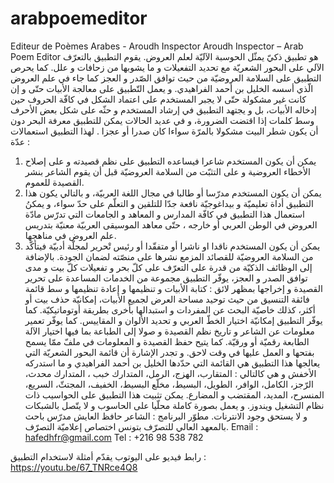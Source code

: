 # arabpoemeditor
Editeur de Poèmes Arabes - Aroudh Inspector
Aroudh Inspector – Arab Poem Editor
هو تطبيق ذكيّ يمثّل الحوسبة الآليّة لعلم العروض. يقوم التطبيق بالتعرّف الآلي على البحور الشعريّة مع تحديد التفعيلات و ما يشوبها من زحافات و علل. كما يحرص التطبيق على السلامة العروضيّة من حيث توافق الصّدر و العجز كما جاء في علم العروض الّذي أسسه الخليل بن أحمد الفراهيدي. و يعمل التّطبيق على معالجة الأبيات حتّى و إن كانت غير مشكولة حتّى لا يجبر المستخدم على اعتماد الشكل في كافّة الحروف حين إدخاله الأبيات، بل و يجتهد التطبيق في إرشاد المستخدم و حثّه على شكل بعض الأحرف وسط كلمات إذا اقتضت الضرورة، و في عديد الحالات يمكن للتطبيق معرفة البحر دون أن يكون شطر البيت مشكولا بالمرّة  سواءا كان صدرا أو عجزا . 
لهذا التطبيق استعمالات عدّة :
 1) يمكن أن يكون المستخدم شاعرا فيساعده التطبيق على نظم قصيدته و على إصلاح الأخطاء العروضية و على التثبّت من السلامة العروضيّة قبل أن يقوم الشاعر بنشر القصيدة للعموم.
 2) يمكن أن يكون المستخدم مدرّسا أو طالبا في مجال اللغة العربيّة، و بالتالي يكون هذا التطبيق أداة تعليميّة و بيداغوجيّة نافعة جدّا للتلقين و التعلّم على حدّ سواء، و يمكنُ استعمال هذا التطبيق في كافّة المدارس و المعاهد و الجامعات التي تدرّس مادّة العروض  في الوطن العربي أو خارجه ، حتّى معاهد الموسيقى العربيّة معنيّة بتدريس علم العروض في مناهجها.
 3) يمكن أن يكون المستخدم ناقدا او ناشرا أو متفقّدا أو رئيس تْحرير لمجلّة أدبيّة   فيتأكّد من السلامة العروضيّة للقصائد المزمع نشرها على منصّته لضمان الجودة.
بالإضافة إلى الوظائف الذكيّة من قدرة على التعرّف على كلّ بحر و تفعيلات كلّ بيت و مدى توافق الصدر و العجز، يوفّر التطبيق مجموعة من الخدمات المساعدة على تحرير القصيدة و إخراجها بمظهر لائق : كتابة الأبيات و تنظيمها و إعادة تنظيمها و سط قائمة فائقة التنسيق من حيث توحيد مساحة العرض لجميع الأبيات، إمكانيّة حذف بيت أو أكثر، كذلك خاصيّة البحث عن المفردات و استبدالها بأخرى بطريقة أوتوماتيكيّة. كما يوفّر التطبيق إمكانيّة اختيار الخطّ العربي و تحديد الألوان و المقاييس. كما يوفّر تعمير معلومات عن الشاعر و تاريخ نظم القصيدة و صولا إلى الطباعة بما فيها اختيار الآلة الطابعة رقميّة أو ورقيّة. كما يتيح حفظ القصيدة و المعلومات في ملفّ ممّا يسمح بفتحها و العمل عليها في وقت لاحق.
و تجدر الإشارة أن قائمة البحور الشعريّة التي يعالجها هذا التطبيق هي القائمة التي حدّدها الخليل بن أحمد الفراهيدي و ما استدركه الأخفش و هي كالتالي : المتقارب، الهزج، الرمل، المتدارك خبب ، المتدارك محدث، الرّجز، الكامل، الوافر، الطويل، البسيط، مخلّع البسيط، الخفيف، المجتثّ، السريع، المنسرح، المديد، المقتضب و المضارع. يمكن تثبيت هذا التطبيق على الحواسيب ذات نظام التشغيل ويندوز. و يعمل بصورة كاملة محلّيا على الحاسوب و لا يتّصل بالشبكات و لا يستحق وجود الانترنات.
مطوّر البرنامج : الشاعر حافظ العايش مدرّس باحث بالمعهد العالي للتصرّف بتونس اختصاص إعلاميّة التصرّف. 
Email : hafedhfr@gmail.com	 Tel : +216 98 538 782

رابط فيديو على اليوتوب يقدّم أمثلة لاستخدام التطبيق :
https://youtu.be/67_TNRce4Q8

